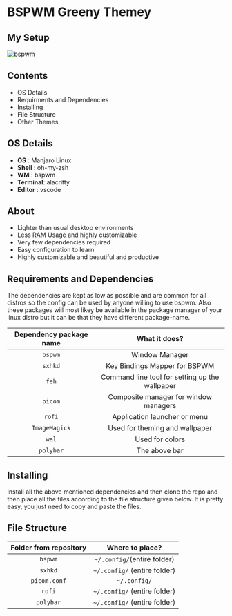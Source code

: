 # BSPWM Greeny Themey

## My Setup

![bspwm](https://raw.githubusercontent.com/genzyy/bspwm-config/master/screenshot.png)

## Contents

- OS Details
- Requirments and Dependencies
- Installing
- File Structure
- Other Themes

## OS Details

- **OS** : Manjaro Linux
- **Shell** : oh-my-zsh
- **WM** : bspwm
- **Terminal**: alacritty
- **Editor** : vscode

## About

- Lighter than usual desktop environments
- Less RAM Usage and highly customizable
- Very few dependencies required
- Easy configuration to learn
- Highly customizable and beautiful and productive

## Requirements and Dependencies

The dependencies are kept as low as possible and are common for all distros so the
config can be used by anyone willing to use bspwm. Also these packages will most likey be available in the package manager of your linux distro but it can be that they have different package-name.

| Dependency package name |                 What it does?                  |
| :---------------------: | :--------------------------------------------: |
|         `bspwm`         |                 Window Manager                 |
|         `sxhkd`         |         Key Bindings Mapper for BSPWM          |
|          `feh`          | Command line tool for setting up the wallpaper |
|         `picom`         |     Composite manager for window managers      |
|         `rofi`          |          Application launcher or menu          |
|      `ImageMagick`      |         Used for theming and wallpaper         |
|          `wal`          |                Used for colors                 |
|        `polybar`        |                 The above bar                  |

## Installing

Install all the above mentioned dependencies and then clone the repo and then place all the files according to the file structure given below. It is pretty easy, you just need to copy and paste the files.

## File Structure

| Folder from repository |       Where to place?        |
| :--------------------: | :--------------------------: |
|        `bspwm`         | `~/.config/`(entire folder)  |
|        `sxhkd`         | `~/.config/` (entire folder) |
|      `picom.conf`      |         `~/.config/`         |
|         `rofi`         | `~/.config/` (entire folder) |
|       `polybar`        | `~/.config/` (entire folder) |

